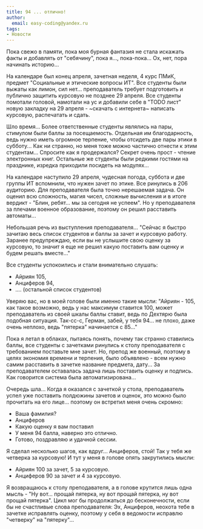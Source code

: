 ```yaml
---
title: 94 ... отлично!
author:
  email: easy-coding@yandex.ru
tags:
- Новости
---
```


Пока свежо в памяти, пока моя бурная фантазия не стала искажать факты и добавлять от "себячину", пока я..., пока-пока... Ох, нет, пора начинать историю...

На календаре был конец апреля, зачетная неделя, 4 курс ПМиК, предмет "Социальные и этические вопросы ИТ". Все студенты были выжаты как лимон, сил нет... преподаватель требует подготовить и публично защитить курсовую не позднее 29 апреля. Все студенты помотали головой, намотали на ус и добавили себе в "TODO лист" новую закладку на 29 апреля - ~скачать с интернета~ написать курсовую, распечатать и сдать.

Шло время... Более ответственные студенты являлись на пары, стимулом были баллы за посещаемость. Отдельная им благодарность, ведь нужно иметь огромное терпение, чтобы отсидеть две пары этики в субботу... Как ни странно, но меня тоже можно частично отнести к этим студентам... Спросите как я продержался? Секрет очень прост - чтение электронных книг. Остальные же студенты были редкими гостями на празднике, изредка приходили посидеть на модулях...
<!-- excerpt-end -->
На календаре наступило 29 апреля, чудесная погода, суббота и две группы ИТ вспомнили, что нужен зачет по этике. Все ринулись в 206 аудиторию. Для преподавателя была точно нерешаемая задача. Он оценил всю сложность, магия чисел, сложные вычисления и в итоге вердикт - "Блин, ребят... мы за сегодня не успеем". Но у преподавателя за плечами военное образование, поэтому он решил расставить автоматы...

Небольшая речь из выступления преподавателя...
"Сейчас я быстро зачитаю весь список студентов и баллы за зачет и курсовую работу. Заранее предупреждаю, если вы не услышите свою оценку за курсовую, то значит я еще не решил какую поставить вам оценку и будем решать вместе..."

Все студенты успокоились и стали внимательно слушать:

- Айриян 105,
- Анциферов 94,
- .... (остальной список студентов)

Уверяю вас, но в моей голове были именно такие мысли: "Айриян - 105, как такое возможно, ведь у нас максимум ставится 100, может преподаватель из своей шкалы баллы ставит, ведь по Дехтярю была подобная ситуация. Так-сс-с, Герман, забей, у тебя 94... не плохо, даже очень неплохо, ведь "пятерка" начинается с 85..."

Пока я летал в облаках, пытаясь понять, почему так странно ставились баллы, все студенты с зачетками ринулись к столу преподавателя с требованием поставьте мне зачет. Но, препод же военный, поэтому в целях экономия времени и терпения, было объявлено - всем нужно самим расставить в зачетке название предмета, дату... За преподавателем оставалась задача лишь поставить оценку и подпись. Как говорится система была автоматизирована...

Очередь шла... Когда я оказался с зачеткой у стола, преподаватель успел уже поставить полдюжины зачетов и оценок, это можно было прочитать на его лице... поэтому он встретил меня очень скромно:

- Ваша фамилия?
- Анциферов
- Какую оценку я вам поставил
- У меня 94 балла, наверно это отлично.
- Готово, поздравляю и удачной сессии.

Я сделал несколько шагов, как вдруг... Анциферов, стой! Так у тебя же четверка за курсовую! И тут у меня в голове опять закрутились мысли:

- Айриян 100 за зачет, 5 за курсовую.
- Анциферов 90 за зачет и 4 за курсовую.

Я возвращаюсь к столу преподавателя, а в голове крутится лишь одна мысль - "Ну вот... прощай пятерка, ну вот прощай пятерка, ну вот прощай пятерка". Цикл мог бы продолжаться до бесконечности, если бы не счастливые слова преподавателя:
Эх, Анциферов, неохота тебе в зачетке исправлять оценку, поэтому у себя в ведомости исправлю "четверку" на "пятерку"...
